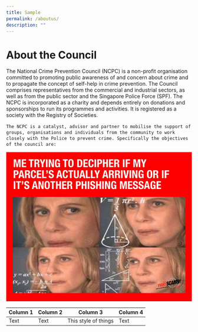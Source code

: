 ```yaml
---
title: Sample
permalink: /aboutus/
description: ""
---
```

# About the Council
The National Crime Prevention Council (NCPC) is a non-profit organisation committed to promoting public awareness of and concern about crime and to propagate the concept of self-help in crime prevention. The Council comprises representatives from the commercial and industrial sectors, as well as from the public sector and the Singapore Police Force (SPF). The NCPC is incorporated as a charity and depends entirely on donations and sponsorships to run its programmes and activities. It is registered as a society with the Registry of Societies.

```
The NCPC is a catalyst, advisor and partner to mobilise the support of groups, organisations and individuals from the community to work closely with the Police to prevent crime. Specifically the objectives of the council are:
```

![](/images/Phishing.jpg)



| Column 1 | Column 2 | Column 3 |Column 4 |
| -------- | -------- | -------- |-------- |
| Text     | Text     | This style of things    |Text